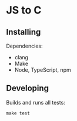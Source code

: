 # JS to C


## Installing

Dependencies:
- clang
- Make
- Node, TypeScript, npm

## Developing

Builds and runs all tests:

    make test


